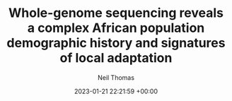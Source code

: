 ---
layout: post
title:  "Whole-genome sequencing reveals a complex African population demographic history and signatures of local adaptation"
date:   2023-01-21 22:21:59 +00:00
image: images/african_demography.png
categories: research
author: "Neil Thomas"
authors: "Shaohua Fan, Jeffrey P. Spence, Yuanqing Feng, Matthew E.B. Hansen, Jonathan Terhorst, Marcia H. Beltrame, Alessia Ranciaro, Jibril Hirbo, William Beggs, <u>Neil Thomas</u>, Thomas Nyambo, Sununguko Wata Mpoloka, Gaonyadiwe George Mokone, Alfred K. Njamnshi, Charles Fokunang , Dawit Wolde Meskel, Gurja Belay, Yun S. Song, Sarah A. Tishkoff"
venue: "Cell"
paper: https://www.cell.com/cell/abstract/S0092-8674(23)00101-0
---